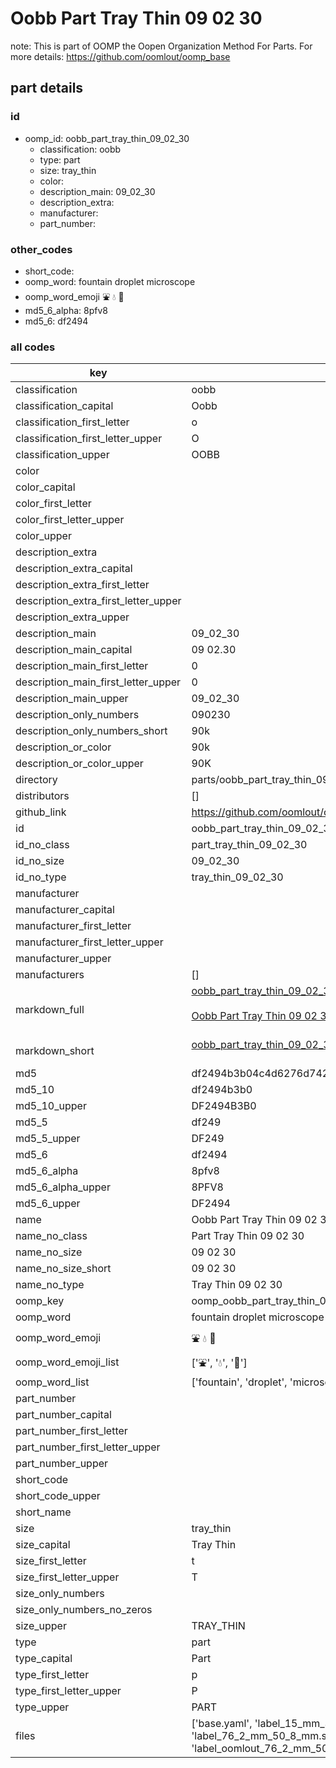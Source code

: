 # Oobb Part Tray Thin 09 02 30  

note: This is part of OOMP the Oopen Organization Method For Parts. For more details: https://github.com/oomlout/oomp_base

##  part details





### id
* oomp_id: oobb_part_tray_thin_09_02_30
  * classification: oobb
  * type: part
  * size: tray_thin
  * color: 
  * description_main: 09_02_30
  * description_extra: 
  * manufacturer: 
  * part_number: 

### other_codes
* short_code: 
* oomp_word: fountain droplet microscope
* oomp_word_emoji :fountain: :droplet: :microscope:
* md5_6_alpha: 8pfv8
* md5_6: df2494

### all codes 
| key | value |  
| --- | --- |  
| classification | oobb |  
| classification_capital | Oobb |  
| classification_first_letter | o |  
| classification_first_letter_upper | O |  
| classification_upper | OOBB |  
| color |  |  
| color_capital |  |  
| color_first_letter |  |  
| color_first_letter_upper |  |  
| color_upper |  |  
| description_extra |  |  
| description_extra_capital |  |  
| description_extra_first_letter |  |  
| description_extra_first_letter_upper |  |  
| description_extra_upper |  |  
| description_main | 09_02_30 |  
| description_main_capital | 09 02.30 |  
| description_main_first_letter | 0 |  
| description_main_first_letter_upper | 0 |  
| description_main_upper | 09_02_30 |  
| description_only_numbers | 090230 |  
| description_only_numbers_short | 90k |  
| description_or_color | 90k |  
| description_or_color_upper | 90K |  
| directory | parts/oobb_part_tray_thin_09_02_30 |  
| distributors | [] |  
| github_link | https://github.com/oomlout/oomlout_oomp_part_src/tree/main/parts/oobb_part_tray_thin_09_02_30/working |  
| id | oobb_part_tray_thin_09_02_30 |  
| id_no_class | part_tray_thin_09_02_30 |  
| id_no_size | 09_02_30 |  
| id_no_type | tray_thin_09_02_30 |  
| manufacturer |  |  
| manufacturer_capital |  |  
| manufacturer_first_letter |  |  
| manufacturer_first_letter_upper |  |  
| manufacturer_upper |  |  
| manufacturers | [] |  
| markdown_full | [oobb_part_tray_thin_09_02_30](https://github.com/oomlout/oomlout_oomp_part_src/tree/main/parts/oobb_part_tray_thin_09_02_30/working)<br>[](https://github.com/oomlout/oomlout_oomp_part_src/tree/main/parts/oobb_part_tray_thin_09_02_30/working)<br>[Oobb Part Tray Thin 09 02 30](https://github.com/oomlout/oomlout_oomp_part_src/tree/main/parts/oobb_part_tray_thin_09_02_30/working)<br><br> |  
| markdown_short | [oobb_part_tray_thin_09_02_30](https://github.com/oomlout/oomlout_oomp_part_src/tree/main/parts/oobb_part_tray_thin_09_02_30/working)<br><br> |  
| md5 | df2494b3b04c4d6276d742dd9d60c4b2 |  
| md5_10 | df2494b3b0 |  
| md5_10_upper | DF2494B3B0 |  
| md5_5 | df249 |  
| md5_5_upper | DF249 |  
| md5_6 | df2494 |  
| md5_6_alpha | 8pfv8 |  
| md5_6_alpha_upper | 8PFV8 |  
| md5_6_upper | DF2494 |  
| name | Oobb Part Tray Thin 09 02 30 |  
| name_no_class | Part Tray Thin 09 02 30 |  
| name_no_size | 09 02 30 |  
| name_no_size_short | 09 02 30 |  
| name_no_type | Tray Thin 09 02 30 |  
| oomp_key | oomp_oobb_part_tray_thin_09_02_30 |  
| oomp_word | fountain droplet microscope |  
| oomp_word_emoji | :fountain: :droplet: :microscope: |  
| oomp_word_emoji_list | [':fountain:', ':droplet:', ':microscope:'] |  
| oomp_word_list | ['fountain', 'droplet', 'microscope'] |  
| part_number |  |  
| part_number_capital |  |  
| part_number_first_letter |  |  
| part_number_first_letter_upper |  |  
| part_number_upper |  |  
| short_code |  |  
| short_code_upper |  |  
| short_name |  |  
| size | tray_thin |  
| size_capital | Tray Thin |  
| size_first_letter | t |  
| size_first_letter_upper | T |  
| size_only_numbers |  |  
| size_only_numbers_no_zeros |  |  
| size_upper | TRAY_THIN |  
| type | part |  
| type_capital | Part |  
| type_first_letter | p |  
| type_first_letter_upper | P |  
| type_upper | PART |  
| files | ['base.yaml', 'label_15_mm_30_mm.pdf', 'label_15_mm_30_mm.svg', 'label_76_2_mm_50_8_mm.pdf', 'label_76_2_mm_50_8_mm.svg', 'label_oomlout_76_2_mm_50_8_mm.pdf', 'label_oomlout_76_2_mm_50_8_mm.svg', 'readme.md', 'working.json', 'working.yaml'] |  
